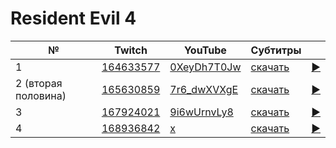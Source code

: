 # Resident Evil 4

| № | Twitch | YouTube | Субтитры | |
| --- | --- | --- | --- | --- |
| 1 | [164633577](https://www.twitch.tv/videos/164633577) | [0XeyDh7T0Jw](https://www.youtube.com/watch?v=0XeyDh7T0Jw) | [скачать](../chats/v164633577.ass) | [▶](../src/player.html?v=0XeyDh7T0Jw&s=164633577) |
| 2 (вторая половина) | [165630859](https://www.twitch.tv/videos/165630859) | [7r6_dwXVXgE](https://www.youtube.com/watch?v=7r6_dwXVXgE) | [скачать](../chats/v165630859.ass) | [▶](../src/player.html?v=7r6_dwXVXgE&s=165630859) |
| 3 | [167924021](https://www.twitch.tv/videos/167924021) | [9i6wUrnvLy8](https://www.youtube.com/watch?v=9i6wUrnvLy8) | [скачать](../chats/v167924021.ass) | [▶](../src/player.html?v=9i6wUrnvLy8&s=167924021) |
| 4 | [168936842](https://www.twitch.tv/videos/168936842) | [x](https://www.youtube.com/watch?v=x) | [скачать](../chats/v168936842.ass) | [▶](../src/player.html?v=x&s=168936842) |
